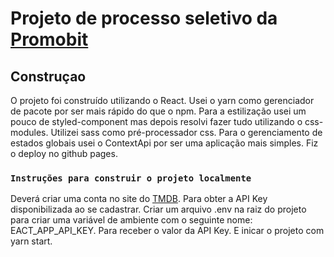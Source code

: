 # Projeto de processo seletivo da [Promobit](https://www.promobit.com.br/)

## Construçao

O projeto foi construído utilizando o React.
Usei o yarn como gerenciador de pacote por ser mais rápido do que o npm.
Para a estilização usei um pouco de styled-component mas depois resolvi fazer tudo utilizando o css-modules.
Utilizei sass como pré-processador css.
Para o gerenciamento de estados globais usei o ContextApi por ser uma aplicação mais simples.
Fiz o deploy no github pages.

### `Instruções para construir o projeto localmente`

Deverá criar uma conta no site do [TMDB](https://www.themoviedb.org/login). Para obter a API Key disponibilizada ao se cadastrar.
Criar um arquivo .env na raiz do projeto para criar uma variável de ambiente com o seguinte nome: EACT_APP_API_KEY. Para receber o valor da API Key.
E inicar o projeto com yarn start.
